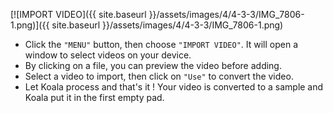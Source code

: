 ---
---

[![IMPORT VIDEO]({{ site.baseurl }}/assets/images/4/4-3-3/IMG_7806-1.png)]({{
site.baseurl }}/assets/images/4/4-3-3/IMG_7806-1.png)

- Click the `"MENU"` button, then choose `"IMPORT VIDEO"`. It will open a window to select videos on your device.
- By clicking on a file, you can preview the video before adding.
- Select a video to import, then click on `"Use"` to convert the video.
- Let Koala process and that's it ! Your video is converted to a sample and Koala put it in the first empty pad.

